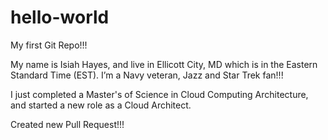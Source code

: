 # hello-world
My first Git Repo!!!

My name is Isiah Hayes, and live in Ellicott City, MD which is in the Eastern Standard Time (EST). I’m a Navy veteran, Jazz and Star Trek fan!!!


I just completed a Master's of Science in Cloud Computing Architecture, and started a new role as a Cloud Architect.

Created new Pull Request!!!

